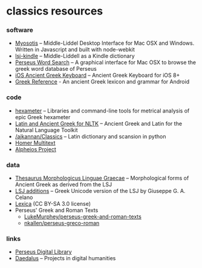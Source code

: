 # classics resources

### software
- [Myosotis](https://github.com/gebrkn/Myosotis) – Middle-Liddel Desktop Interface for Mac OSX and Windows. Written in Javascript and built with node-webkit
- [lsj-kindle](https://github.com/itayperl/lsj-kindle) – Middle-Liddell as a Kindle dictionary
- [Perseus Word Search](https://github.com/librum/Perseus-Word-Search) – A graphical interface for Mac OSX to browse the greek word database of Perseus
- [iOS Ancient Greek Keyboard](https://github.com/ryanfb/iOS-Ancient-Greek-Keyboard) – Ancient Greek Keyboard for iOS 8+
- [Greek Reference](https://github.com/blinskey/greek-reference) - An ancient Greek lexicon and grammar for Android

### code
- [hexameter](https://github.com/epilanthanomai/hexameter) – Libraries and command-line tools for metrical analysis of epic Greek hexameter
- [Latin and Ancient Greek for NLTK](https://github.com/hapaxapah/Latin_and_Ancient_Greek_for_NLTK) – Ancient Greek and Latin for the Natural Language Toolkit
- [/ajkannan/Classics](https://github.com/ajkannan/Classics) – Latin dictionary and scansion in python
- [Homer Multitext](https://github.com/homermultitext)
- [Alpheios Project](https://github.com/alpheios-project)

### data
- [Thesaurus Morphologicus Linguae Graecae](https://github.com/gcelano/Thesaurus_Morphologicus_Linguae_Graecae) – Morphological forms of Ancient Greek as derived from the LSJ
- [LSJ additions](https://github.com/gcelano/LSJ_additions) – Greek Unicode version of the LSJ by Giuseppe G. A. Celano
- [Lexica](https://github.com/PerseusDL/lexica) (CC BY-SA 3.0 license) 
- Perseus' Greek and Roman Texts
  - [LukeMurphey/perseus-greek-and-roman-texts](https://github.com/LukeMurphey/perseus-greek-and-roman-texts)
  - [nkallen/perseus-greco-roman](https://github.com/nkallen/perseus-greco-roman)

### links
- [Perseus Digital Library](http://www.perseus.tufts.edu/hopper/)
- [Daedalus](http://daedalus.umkc.edu/) – Projects in digital humanities
